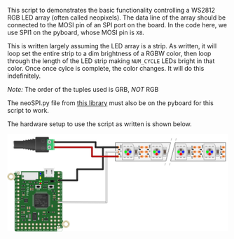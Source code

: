 This script to demonstrates the basic functionality controlling a WS2812 RGB LED array (often called neopixels). The data line of the array should be connected to the MOSI pin of an SPI port on the board. In the code here, we use SPI1 on the pyboard, whose MOSI pin is `X8`.

This is written largely assuming the LED array is a strip. As written, it will loop set the entire strip to a dim brightness of a RGBW color, then loop through the length of the LED strip making `NUM_CYCLE` LEDs bright in that color. Once once cylce is complete, the color changes. It will do this indefinitely.

*Note:* The order of the tuples used is GRB, *NOT* RGB

The neoSPI.py file from [this library](https://github.com/nickovs/ws2812-SPI) must also be on the pyboard for this script to work.

The hardware setup to use the script as written is shown below.

![pyboard WS2812b LED hardware setup](pyboard_breadboard_WS2812LEDs.png)
